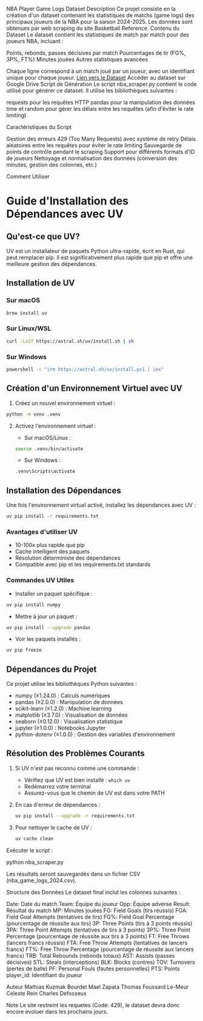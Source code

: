 NBA Player Game Logs Dataset
Description
Ce projet consiste en la création d'un dataset contenant les statistiques de matchs (game logs) des principaux joueurs de la NBA pour la saison 2024-2025. Les données sont obtenues par web scraping du site Basketball Reference.
Contenu du Dataset
Le dataset contient les statistiques de match par match pour des joueurs NBA, incluant :

Points, rebonds, passes décisives par match
Pourcentages de tir (FG%, 3P%, FT%)
Minutes jouées
Autres statistiques avancées

Chaque ligne correspond à un match joué par un joueur, avec un identifiant unique pour chaque joueur.
[Lien vers le Dataset](https://drive.google.com/drive/folders/1u1KTRxpqRyB3bzIk1aUvmnHu7-pNRy63?usp=share_link)
Accéder au dataset sur Google Drive
Script de Génération
Le script nba_scraper.py contient le code utilisé pour générer ce dataset. Il utilise les bibliothèques suivantes :

requests pour les requêtes HTTP
pandas pour la manipulation des données
time et random pour gérer les délais entre les requêtes (afin d'éviter le rate limiting)

Caractéristiques du Script

Gestion des erreurs 429 (Too Many Requests) avec système de retry
Délais aléatoires entre les requêtes pour éviter le rate limiting
Sauvegarde de points de contrôle pendant le scraping
Support pour différents formats d'ID de joueurs
Nettoyage et normalisation des données (conversion des minutes, gestion des colonnes, etc.)

Comment Utiliser

# Guide d'Installation des Dépendances avec UV

## Qu'est-ce que UV?

UV est un installateur de paquets Python ultra-rapide, écrit en Rust, qui peut remplacer pip. Il est significativement plus rapide que pip et offre une meilleure gestion des dépendances.

## Installation de UV

### Sur macOS
```bash
brew install uv
```

### Sur Linux/WSL
```bash
curl -LsSf https://astral.sh/uv/install.sh | sh
```

### Sur Windows
```bash
powershell -c "irm https://astral.sh/uv/install.ps1 | iex"
```

## Création d'un Environnement Virtuel avec UV

1. Créez un nouvel environnement virtuel :
```bash
python -m venv .venv
```

2. Activez l'environnement virtuel :

   - Sur macOS/Linux :
   ```bash
   source .venv/bin/activate
   ```
   
   - Sur Windows :
   ```bash
   .venv\Scripts\activate
   ```

## Installation des Dépendances

Une fois l'environnement virtuel activé, installez les dépendances avec UV :

```bash
uv pip install -r requirements.txt
```

### Avantages d'utiliser UV

- 10-100x plus rapide que pip
- Cache intelligent des paquets
- Résolution déterministe des dépendances
- Compatible avec pip et les requirements.txt standards

### Commandes UV Utiles

- Installer un paquet spécifique :
```bash
uv pip install numpy
```

- Mettre à jour un paquet :
```bash
uv pip install --upgrade pandas
```

- Voir les paquets installés :
```bash
uv pip freeze
```

## Dépendances du Projet

Ce projet utilise les bibliothèques Python suivantes :

- numpy (≥1.24.0) : Calculs numériques
- pandas (≥2.0.0) : Manipulation de données
- scikit-learn (≥1.2.0) : Machine learning
- matplotlib (≥3.7.0) : Visualisation de données
- seaborn (≥0.12.0) : Visualisation statistique
- jupyter (≥1.0.0) : Notebooks Jupyter
- python-dotenv (≥1.0.0) : Gestion des variables d'environnement

## Résolution des Problèmes Courants

1. Si UV n'est pas reconnu comme une commande :
   - Vérifiez que UV est bien installé : `which uv`
   - Redémarrez votre terminal
   - Assurez-vous que le chemin de UV est dans votre PATH

2. En cas d'erreur de dépendances :
   ```bash
   uv pip install --upgrade -r requirements.txt
   ```

3. Pour nettoyer le cache de UV :
   ```bash
   uv cache clean
   ```


Exécuter le script :

python nba_scraper.py

Les résultats seront sauvegardés dans un fichier CSV (nba_game_logs_2024.csv).

Structure des Données
Le dataset final inclut les colonnes suivantes :

Date: Date du match
Team: Équipe du joueur
Opp: Équipe adverse
Result: Résultat du match
MP: Minutes jouées
FG: Field Goals (tirs réussis)
FGA: Field Goal Attempts (tentatives de tirs)
FG%: Field Goal Percentage (pourcentage de réussite aux tirs)
3P: Three Points (tirs à 3 points réussis)
3PA: Three Point Attempts (tentatives de tirs à 3 points)
3P%: Three Point Percentage (pourcentage de réussite aux tirs à 3 points)
FT: Free Throws (lancers francs réussis)
FTA: Free Throw Attempts (tentatives de lancers francs)
FT%: Free Throw Percentage (pourcentage de réussite aux lancers francs)
TRB: Total Rebounds (rebonds totaux)
AST: Assists (passes décisives)
STL: Steals (interceptions)
BLK: Blocks (contres)
TOV: Turnovers (pertes de balle)
PF: Personal Fouls (fautes personnelles)
PTS: Points
player_id: Identifiant du joueur

Auteur
Mathias Kuzmak Bourdet
Mael Zapata
Thomas Foussard Le-Meur
Celeste Rein
Charles Defosseux

Note
Le site restreint les requetes (Code: 429), le dataset devra donc encore evoluer dans les prochains jours.
